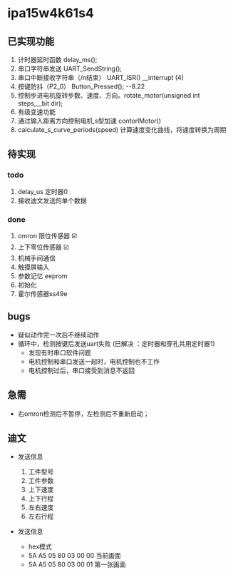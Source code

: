 # ipa15w4k61s4

## 已实现功能

1. 计时器延时函数 delay_ms();
2. 串口字符串发送 UART_SendString();
3. 串口中断接收字符串（/n结束）  UART_ISR() __interrupt (4)
4. 按键防抖（P2_0） Button_Pressed(); --8.22
5. 控制步进电机旋转步数、速度、方向。rotate_motor(unsigned int steps,__bit dir);
6. 有级变速功能
7. 通过输入距离方向控制电机,s型加速 contorlMotor()
8. calculate_s_curve_periods(speed) 计算速度变化曲线，将速度转换为周期

## 待实现

### todo

1. delay_us 定时器0
2. 接收迪文发送的单个数据

### done

1. omron 限位传感器 ☑️
2. 上下零位传感器 ☑️
3. 机械手间通信
4. 触摸屏输入
5. 参数记忆 eeprom
6. 初始化
7. 霍尔传感器ss49e

## bugs

+ 疑似动作完一次后不继续动作
+ 循环中，检测按键后发送uart失败 (已解决 ：定时器和穿孔共用定时器1)
  + 发现有时串口软件问题
  + 电机控制和串口发送一起时，电机控制也不工作
  + 电机控制过后，串口接受到消息不返回

## 急需

+ 右omron检测后不暂停，左检测后不重新启动；

## 迪文

+ 发送信息
  1. 工件型号
  2. 工件参数
  3. 上下速度
  4. 上下行程
  5. 左右速度
  6. 左右行程

+ 发送信息
  + hex模式
  + 5A A5 05 80 03 00 00 当前画面
  + 5A A5 05 80 03 00 01 第一张画面
  